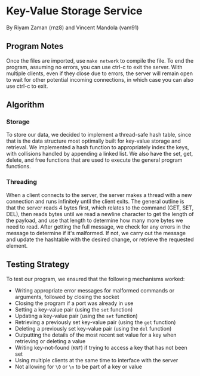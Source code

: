 # Key-Value Storage Service
By Riyam Zaman (rnz8) and Vincent Mandola (vam91)

## Program Notes
Once the files are imported, use `make network` to compile the file.
To end the program, assuming no errors, you can use ctrl-c to exit the server. With multiple clients, even if they close due to errors, the server will remain open to wait for other potential incoming connections, in which case you can also use ctrl-c to exit.

## Algorithm
### Storage
To store our data, we decided to implement a thread-safe hash table, since that is the data structure most optimally built for key-value storage and retrieval. We implemented a hash function to appropriately index the keys, with collisions handled by appending a linked list. We also have the set, get, delete, and free functions that are used to execute the general program functions.

### Threading
When a client connects to the server, the server makes a thread with a new connection and runs infinitely until the client exits. The general outline is that the server reads 4 bytes first, which relates to the command (GET, SET, DEL), then reads bytes until we read a newline character to get the length of the payload, and use that length to determine how many more bytes we need to read. After getting the full message, we check for any errors in the message to determine if it's malformed. If not, we carry out the message and update the hashtable with the desired change, or retrieve the requested element. 

## Testing Strategy
To test our program, we ensured that the following mechanisms worked:
- Writing appropriate error messages for malformed commands or arguments, followed by closing the socket
- Closing the program if a port was already in use
- Setting a key-value pair (using the `set` function)
- Updating a key-value pair (using the `set` function)
- Retrieving a previously set key-value pair (using the `get` function)
- Deleting a previously set key-value pair (using the `del` function)
- Outputting the details of the most recent set value for a key when retrieving or deleting a value
- Writing key-not-found (`KNF`) if trying to access a key that has not been set
- Using multiple clients at the same time to interface with the server
- Not allowing for `\0` or `\n` to be part of a key or value
